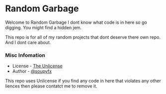 # Random Garbage
Welcome to Random Garbage I dont know what code is in here so go digging. You might find a hidden jem.

This repo is for all of my random projects that dont deserve there own repo. And I dont care about.

### Misc Infomation

- License - [The Unlicense](http://unlicense.org/) 
- Author - [@soupyfx](https://github.com/SoupyFX)

This repo uses Unlicense if you find any code in here that violates any other liences then please contatct me to remove it.
